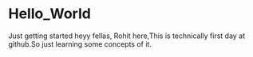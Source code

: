 # Hello_World
Just getting started 
heyy fellas,
Rohit here,This is technically first day at github.So just learning some concepts of it.


